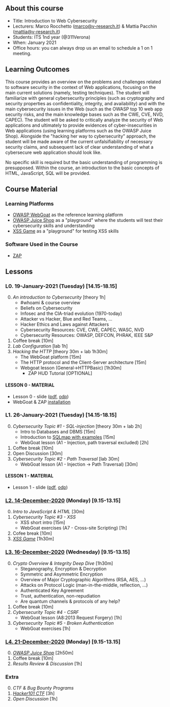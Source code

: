 ## About this course

- Title: Introduction to Web Cybersecurity
- Lecturers: Marco Rocchetto (marco@v-research.it) & Mattia Pacchin (mattia@v-research.it)
- Students: ITS 1nd year (@311Verona)
- When: January 2021
- Office hours: you can always drop us an email to schedule a 1 on 1 meeting. 

## Learning Outcomes
This course provides an overview on the problems and challenges related to software security in the context of Web applications, focusing on the main current solutions (namely, testing techniques). The student will familiarize with general cybersecurity principles (such as cryptography and security properties as confidentiality, integrity, and availability) and with the main cybersecurity issues in the Web (such as the OWASP top 10 web app security risks, and the main knowledge bases such as the CWE, CVE, NVD, CAPEC). The student will be asked to critically analyze the security of Web applications and ultimately to provide evidences of cyber-insecurities in Web applications (using learning platforms such as the OWASP Juice Shop). Alongside the "hacking her way to cybersecurity" approach, the student will be made aware of the current unfalsifiability of necessary security claims, and subsequent lack of clear understanding of what a cybersecure web application should look like.

No specific skill is required but the basic understanding of programming is presupposed. 
Within the course, an introduction to the basic concepts of HTML, JavaScript, SQL will be provided.

## Course Material

### Learning Platforms
- [OWASP WebGoat](https://owasp.org/www-project-webgoat/) as the reference learning platform
- [OWASP Juice Shop](https://owasp.org/www-project-juice-shop/) as a "playground" where the students will test their cybersecurity skills and understanding
- [XSS Game](https://xss-game.appspot.com/) as a "playground" for testing XSS skills

### Software Used in the Course
- [ZAP](https://www.zaproxy.org/)

## Lessons
### L0. 19-January-2021 (Tuesday) [14.15-18.15]
0. *An introduction to Cybersecurity* [theory 1h]
    - #whoami & course overview
    - Beliefs on Cybersecurity
    - Infosec and the CIA-triad evolution (1970-today)
    - Attacker vs Hacker, Blue and Red Teams, ...
    - Hacker Ethics and Laws against Attackers
    - Cybersecurity Resources: CVE, CWE, CAPEC, WASC, NVD
    - Cybersecurity Resources: OWASP, DEFCON, PHRAK, IEEE S&P 
1. Coffee break [10m]
2. *Lab Configuration* [lab 1h] 
3. *Hacking the HTTP* [theory 30m + lab 1h30m]
    - The WebGoat platform [15m]
    - The HTTP protocol and the Client-Server architecture [15m]
    - Webgoat lesson (General->HTTPBasic) [1h30m]
      - ZAP HUD Tutorial [OPTIONAL]

#### LESSON 0 - MATERIAL
- Lesson 0 - slide ([pdf](lesson_0/l0_slide.pdf), [odp](lesson_0/l0_slide.odp))
- WebGoat & ZAP [installation](lesson_0/webgoat_zap_installation.odt)
 
### L1. 26-January-2021 (Tuesday) [14.15-18.15]
0. *Cybersecurity Topic #1 - SQL-injection*  [theory 30m + lab 2h]
    - Intro to Databases and DBMS [15m]
    - Introduction to [SQLmap with examples](https://www.youtube.com/user/inquisb/videos) [15m]
    - WebGoat lesson (A1 - Injection, path traversal excluded) [2h]
1. Coffee break [10m] 
2. Open Discussion [30m]
3. *Cybersecurity Topic #2 - Path Traversal* [lab 30m]
    - WebGoat lesson (A1 - Injection -> Path Traversal) [30m]

#### LESSON 1 - MATERIAL
- Lesson 1 - slide ([pdf](lesson_1/l1_slide.pdf), [odp]( lesson_1/l1_slide.odp))

### [L2. 14-December-2020](./lesson_2) (Monday) [9.15-13.15]
0. *Intro to JavaScript & HTML* [30m]
1. *Cybersecurity Topic #3 - XSS*
    - XSS short intro [15m]
    - WebGoat exercises (A7 - Cross-site Scripting) [1h]
2. Cofee break [10m]
3. *[XSS Game](https://xss-game.appspot.com/)* [1h30m]

### [L3. 16-December-2020](./lesson_3) (Wednesday) [9.15-13.15]
0. *Crypto Overview & Integrity Deep Dive* [1h30m]
    - Steganography, Encryption & Decryption
    - Symmetric and Asymmetric Encryption
    - Overview of Major Cryptographic Algorithms (RSA, AES, ...)
    - Attacks on Protocol Logic (man-in-the-middle, reflection, ...)
    - Authenticated Key Agreement
    - Trust, authentication, non-repudiation
    - Are quantum channels & protocols of any help?
1. Coffee break [10m]
2. *Cybersecurity Topic #4 - CSRF*
    - WebGoat lesson (A8:2013 Request Forgery) [1h]
3. *Cybersecurity Topic #5 - Broken Authentication*
    - WebGoat exercises [1h]

### [L4. 21-December-2020](./lesson_4) (Monday) [9.15-13.15]
0. *[OWASP Juice Shop](https://owasp.org/www-project-juice-shop/)* [2h50m]
1. Coffee break [10m]
2. *Results Review & Discussion* [1h]

### Extra
0. *CTF & Bug Bounty Programs*
1. *[Hacker101 CTF](https://ctf.hacker101.com/)* [3h]
2. *Open Discussion* [1h]

